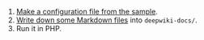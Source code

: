 
1. [Make a configuration file from the sample](#/configuration).
2. [Write down some Markdown files](#/documents-structure) into `deepwiki-docs/`.
3. Run it in PHP. 
